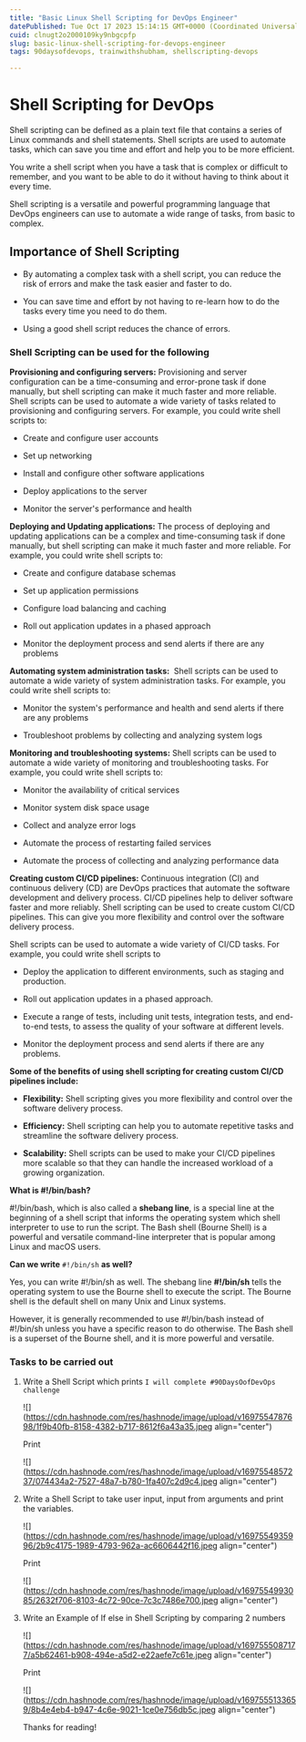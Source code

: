 ```yaml
---
title: "Basic Linux Shell Scripting for DevOps Engineer"
datePublished: Tue Oct 17 2023 15:14:15 GMT+0000 (Coordinated Universal Time)
cuid: clnugt2o2000109ky9nbgcpfp
slug: basic-linux-shell-scripting-for-devops-engineer
tags: 90daysofdevops, trainwithshubham, shellscripting-devops

---
```


# Shell Scripting for DevOps

Shell scripting can be defined as a plain text file that contains a series of Linux commands and shell statements. Shell scripts are used to automate tasks, which can save you time and effort and help you to be more efficient.

You write a shell script when you have a task that is complex or difficult to remember, and you want to be able to do it without having to think about it every time.

Shell scripting is a versatile and powerful programming language that DevOps engineers can use to automate a wide range of tasks, from basic to complex.

## **Importance of Shell Scriptin**g

* By automating a complex task with a shell script, you can reduce the risk of errors and make the task easier and faster to do.
    
* You can save time and effort by not having to re-learn how to do the tasks every time you need to do them.
    
* Using a good shell script reduces the chance of errors.
    

### Shell Scripting can be used for the following

**Provisioning and configuring servers:** Provisioning and server configuration can be a time-consuming and error-prone task if done manually, but shell scripting can make it much faster and more reliable. Shell scripts can be used to automate a wide variety of tasks related to provisioning and configuring servers. For example, you could write shell scripts to:

* Create and configure user accounts
    
* Set up networking
    
* Install and configure other software applications
    
* Deploy applications to the server
    
* Monitor the server's performance and health
    

**Deploying and Updating applications:** The process of deploying and updating applications can be a complex and time-consuming task if done manually, but shell scripting can make it much faster and more reliable. For example, you could write shell scripts to:

* Create and configure database schemas
    
* Set up application permissions
    
* Configure load balancing and caching
    
* Roll out application updates in a phased approach
    
* Monitor the deployment process and send alerts if there are any problems
    

**Automating system administration tasks:**  Shell scripts can be used to automate a wide variety of system administration tasks. For example, you could write shell scripts to:

* Monitor the system's performance and health and send alerts if there are any problems
    
* Troubleshoot problems by collecting and analyzing system logs
    

**Monitoring and troubleshooting systems:** Shell scripts can be used to automate a wide variety of monitoring and troubleshooting tasks. For example, you could write shell scripts to:

* Monitor the availability of critical services
    
* Monitor system disk space usage
    
* Collect and analyze error logs
    
* Automate the process of restarting failed services
    
* Automate the process of collecting and analyzing performance data
    

**Creating custom CI/CD pipelines:** Continuous integration (CI) and continuous delivery (CD) are DevOps practices that automate the software development and delivery process. CI/CD pipelines help to deliver software faster and more reliably. Shell scripting can be used to create custom CI/CD pipelines. This can give you more flexibility and control over the software delivery process.

Shell scripts can be used to automate a wide variety of CI/CD tasks. For example, you could write shell scripts to

* Deploy the application to different environments, such as staging and production.
    
* Roll out application updates in a phased approach.
    
* Execute a range of tests, including unit tests, integration tests, and end-to-end tests, to assess the quality of your software at different levels.
    
* Monitor the deployment process and send alerts if there are any problems.
    

**Some of the benefits of using shell scripting for creating custom CI/CD pipelines include:**

* **Flexibility:** Shell scripting gives you more flexibility and control over the software delivery process.
    
* **Efficiency:** Shell scripting can help you to automate repetitive tasks and streamline the software delivery process.
    
* **Scalability:** Shell scripts can be used to make your CI/CD pipelines more scalable so that they can handle the increased workload of a growing organization.
    

**What is #!/bin/bash?**

#!/bin/bash, which is also called a **shebang line**, is a special line at the beginning of a shell script that informs the operating system which shell interpreter to use to run the script. The Bash shell (Bourne Shell) is a powerful and versatile command-line interpreter that is popular among Linux and macOS users.

**Can we write** `#!/bin/sh` **as well?**

Yes, you can write #!/bin/sh as well. The shebang line **#!/bin/sh** tells the operating system to use the Bourne shell to execute the script. The Bourne shell is the default shell on many Unix and Linux systems.

However, it is generally recommended to use #!/bin/bash instead of #!/bin/sh unless you have a specific reason to do otherwise. The Bash shell is a superset of the Bourne shell, and it is more powerful and versatile.

### **Tasks to be carried out**

1. Write a Shell Script which prints `I will complete #90DaysOofDevOps challenge`
    
    ![](https://cdn.hashnode.com/res/hashnode/image/upload/v1697554787698/1f9b40fb-8158-4382-b717-8612f6a43a35.jpeg align="center")
    
    Print
    
    ![](https://cdn.hashnode.com/res/hashnode/image/upload/v1697554857237/074434a2-7527-48a7-b780-1fa407c2d9c4.jpeg align="center")
    
2. Write a Shell Script to take user input, input from arguments and print the variables.
    
    ![](https://cdn.hashnode.com/res/hashnode/image/upload/v1697554935996/2b9c4175-1989-4793-962a-ac6606442f16.jpeg align="center")
    
    Print
    
    ![](https://cdn.hashnode.com/res/hashnode/image/upload/v1697554993085/2632f706-8103-4c72-90ce-7c3c7486e700.jpeg align="center")
    
3. Write an Example of If else in Shell Scripting by comparing 2 numbers
    
    ![](https://cdn.hashnode.com/res/hashnode/image/upload/v1697555087177/a5b62461-b908-494e-a5d2-e22aefe7c61e.jpeg align="center")
    
    Print
    
    ![](https://cdn.hashnode.com/res/hashnode/image/upload/v1697555133659/8b4e4eb4-b947-4c6e-9021-1ce0e756db5c.jpeg align="center")
    
    Thanks for reading!